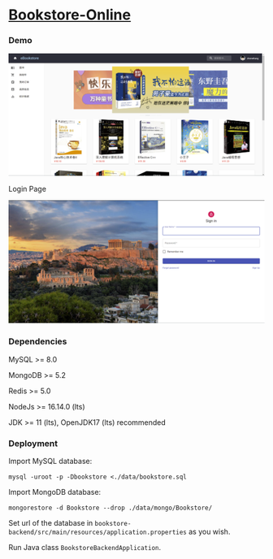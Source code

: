 # [Bookstore-Online](https://github.com/Naplesoul/Bookstore-Online)

### Demo

![ebookstore](./ebookstore.png)



Login Page

![loginPage](./loginPage.png)



### Dependencies

MySQL >= 8.0

MongoDB >= 5.2

Redis >= 5.0

NodeJs >= 16.14.0 (lts)

JDK >= 11 (lts), OpenJDK17 (lts) recommended



### Deployment

Import MySQL database:

```shell
mysql -uroot -p -Dbookstore <./data/bookstore.sql
```



Import MongoDB database:

```shell
mongorestore -d Bookstore --drop ./data/mongo/Bookstore/
```



Set url of the database in `bookstore-backend/src/main/resources/application.properties` as you wish.

Run Java class `BookstoreBackendApplication`.

